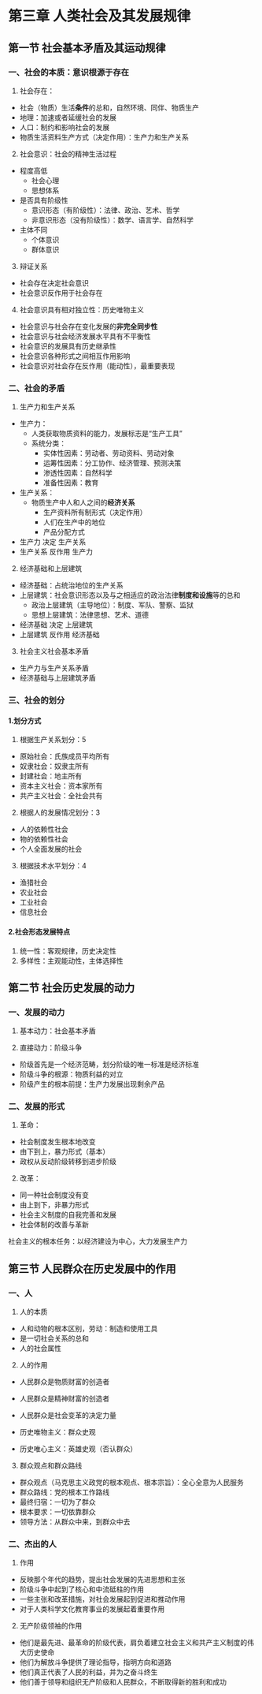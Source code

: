 # 第三章 人类社会及其发展规律

## 第一节 社会基本矛盾及其运动规律

### 一、社会的本质：意识根源于存在

1. 社会存在：
  - 社会（物质）生活**条件**的总和，自然环境、同伴、物质生产
  - 地理：加速或者延缓社会的发展
  - 人口：制约和影响社会的发展
  - 物质生活资料生产方式（决定作用）：生产力和生产关系

2. 社会意识：社会的精神生活过程
  - 程度高低
    - 社会心理
    - 思想体系
  - 是否具有阶级性
    - 意识形态（有阶级性）：法律、政治、艺术、哲学
    - 非意识形态（没有阶级性）：数学、语言学、自然科学
  - 主体不同
    - 个体意识
    - 群体意识

3. 辩证关系
  - 社会存在决定社会意识
  - 社会意识反作用于社会存在

4. 社会意识具有相对独立性：历史唯物主义
  - 社会意识与社会存在变化发展的**非完全同步性**
  - 社会意识与社会经济发展水平具有不平衡性
  - 社会意识的发展具有历史继承性
  - 社会意识各种形式之间相互作用影响
  - 社会意识对社会存在反作用（能动性），最重要表现

### 二、社会的矛盾

1. 生产力和生产关系
  - 生产力：
    - 人类获取物质资料的能力，发展标志是“生产工具”
    - 系统分类：
      - 实体性因素：劳动者、劳动资料、劳动对象
      - 运筹性因素：分工协作、经济管理、预测决策
      - 渗透性因素：自然科学
      - 准备性因素：教育
  - 生产关系：
    - 物质生产中人和人之间的**经济关系**
      - 生产资料所有制形式（决定作用）
      - 人们在生产中的地位
      - 产品分配方式
  - 生产力   决定  生产关系
  - 生产关系 反作用 生产力

2. 经济基础和上层建筑
  - 经济基础：占统治地位的生产关系
  - 上层建筑：社会意识形态以及与之相适应的政治法律**制度和设施**等的总和
    - 政治上层建筑（主导地位）：制度、军队、警察、监狱
    - 思想上层建筑：法律思想、艺术、道德
  - 经济基础 决定  上层建筑
  - 上层建筑 反作用 经济基础

3. 社会主义社会基本矛盾
  - 生产力与生产关系矛盾
  - 经济基础与上层建筑矛盾

### 三、社会的划分

#### 1.划分方式

1. 根据生产关系划分：5
  - 原始社会：氏族成员平均所有
  - 奴隶社会：奴隶主所有
  - 封建社会：地主所有
  - 资本主义社会：资本家所有
  - 共产主义社会：全社会共有

2. 根据人的发展情况划分：3
  - 人的依赖性社会
  - 物的依赖性社会
  - 个人全面发展的社会

3. 根据技术水平划分：4
  - 渔猎社会
  - 农业社会
  - 工业社会
  - 信息社会

#### 2.社会形态发展特点

1. 统一性：客观规律，历史决定性
2. 多样性：主观能动性，主体选择性

## 第二节 社会历史发展的动力

### 一、发展的动力

1. 基本动力：社会基本矛盾

2. 直接动力：阶级斗争

- 阶级首先是一个经济范畴，划分阶级的唯一标准是经济标准
- 阶级斗争的根源：物质利益的对立
- 阶级产生的根本前提：生产力发展出现剩余产品

### 二、发展的形式

1. 革命：
  - 社会制度发生根本地改变
  - 由下到上，暴力形式（基本）
  - 政权从反动阶级转移到进步阶级

2. 改革：
  - 同一种社会制度没有变
  - 由上到下，非暴力形式
  - 社会主义制度的自我完善和发展
  - 社会体制的改善与革新

社会主义的根本任务：以经济建设为中心，大力发展生产力

## 第三节 人民群众在历史发展中的作用

### 一、人

1. 人的本质
  - 人和动物的根本区别，劳动：制造和使用工具
  - 是一切社会关系的总和
  - 人的社会属性

2. 人的作用
  - 人民群众是物质财富的创造者
  - 人民群众是精神财富的创造者
  - 人民群众是社会变革的决定力量

  - 历史唯物主义：群众史观
  - 历史唯心主义：英雄史观（否认群众）

3. 群众观点和群众路线
  - 群众观点（马克思主义政党的根本观点、根本宗旨）：全心全意为人民服务
  - 群众路线：党的根本工作路线
  - 最终归宿：一切为了群众
  - 根本要求：一切依靠群众
  - 领导方法：从群众中来，到群众中去

### 二、杰出的人

1. 作用
  - 反映那个年代的趋势，提出社会发展的先进思想和主张
  - 阶级斗争中起到了核心和中流砥柱的作用
  - 一些主张和改革措施，对社会发展起到促进和推动作用
  - 对于人类科学文化教育事业的发展起着重要作用

2. 无产阶级领袖的作用
  - 他们是最先进、最革命的阶级代表，肩负着建立社会主义和共产主义制度的伟大历史使命
  - 他们为解放斗争提供了理论指导，指明方向和道路
  - 他们真正代表了人民的利益，并为之奋斗终生
  - 他们善于领导和组织无产阶级和人民群众，不断取得新的胜利和成功
